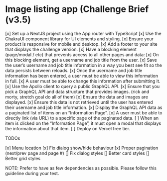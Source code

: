 
# Image listing app (Challenge Brief (v3.5)

[x] Set up a NextJS project using the App router with TypeScript
[x] Use the ChakraUI component library for UI elements and styling.
[x] Ensure your product is responsive for mobile and desktop.
[x] Add a footer to your site that displays the challenge version.
[x] Have a blocking element (page/modal / etc) that prevents access to all other pages and data:
[x] On this blocking element, get a username and job title from the user.
[x] Save the user’s username and job title information in a way you best see fit so the data persists between reloads.
[x] Once the username and job title information has been entered, a user must be able to view this information in full.
[x] A user must be able to change this information after submitting it.
[x] Use the Apollo client to query a public GraphQL API.
[x] Ensure that you pick a GraphQL API and data structure that provides images. (rick and morty, stretch goal do all of them)
[x] Ensure the data and images are displayed.
[x] Ensure this data is not retrieved until the user has entered their username and job title information.
[x] Display the GraphQL API data as a paginated list of items on an “Information Page”.
[x] A user must be able to directly link (via URL) to a specific page of the paginated data.
[ ] When an item is clicked on the “Information Page”, it must open a modal that displays the information about that item.
[ ] Deploy on Vercel free tier.

TODOs

[x] Menu location
[x] Fix dialog show/hide behaviour
[x] Proper pagination (next/prev page and page #)
[] Fix dialog styles
[] Better card styles
[] Better grid styles

NOTE: Prefer to have as few dependencies as possible. Please follow this guideline during your test.
